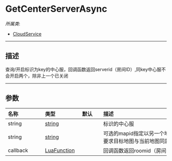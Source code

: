 # GetCenterServerAsync

*所属类*:
* [CloudService](/Api/Classes/Service/CloudService.md)
------------------------------------------------------------------------------------------
## 描述

查询/开启标识为key的中心服，回调函数返回serverid（房间ID）,同key中心服不会开启两个，除非上一个已关闭

------------------------------------------------------------------------------------------
## 参数

|<div style="width:100px">名称</div>|<div style="width:100px">类型</div>|<div style="width:50px">默认</div>|<div style="width:350px">描述</div>|
|:---|:---|:---|:---|
|string|[string](/Api/DataType/String.md)||标识的中心服|
|string|[string](/Api/DataType/String.md)||可选的mapid指定以另一个地图id开启中心服，但要求目标地图与当前地图同属一个AppID|
|callback|[LuaFunction](/Api/Enums/LuaFunction.md)||回调函数返回roomid（房间ID）|
